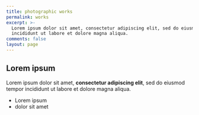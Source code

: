 ```yaml
---
title: photographic works
permalink: works
excerpt: >-
  Lorem ipsum dolor sit amet, consectetur adipiscing elit, sed do eiusmod tempor
  incididunt ut labore et dolore magna aliqua.
comments: false
layout: page
---
```

## Lorem ipsum

Lorem ipsum dolor sit amet, **consectetur adipiscing elit**, sed do eiusmod tempor incididunt ut labore et dolore magna aliqua.

- Lorem ipsum
- dolor sit amet